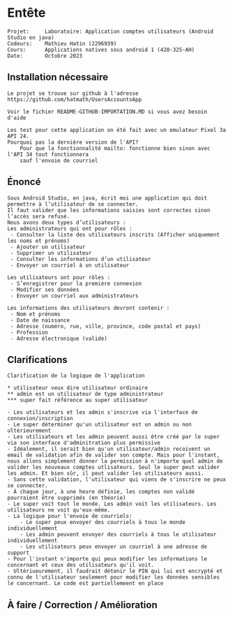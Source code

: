 # Entête
   
    Projet: 	Laboratoire: Application comptes utilisateurs (Android Studio en java)
    Codeurs:	Mathieu Hatin (2296939)
    Cours: 		Applications natives sous android 1 (420-325-AH)
	Date:		Octobre 2023

## Installation nécessaire

    Le projet se trouve sur github à l'adresse
    https://github.com/hatmath/UsersAccountsApp

    Voir le fichier README-GITHUB-IMPORTATION.MD si vous avez besoin d'aide

    Les test pour cette application on été fait avec un emulateur Pixel 3a API 24.
    Pourquoi pas la dernière version de l'API?
        Pour que la fonctionnalité mailto: fonctionne bien sinon avec l'API 34 tout fonctionnera 
        sauf l'envoie de courriel

## Énoncé

	Sous Android Studio, en java, écrit moi une application qui doit permettre à l’utilisateur de se connecter.
	Il faut valider que les informations saisies sont correctes sinon l’accès sera refusé.
	Nous avons deux types d’utilisateurs :
	Les administrateurs qui ont pour rôles :
	 - Consulter la liste des utilisateurs inscrits (Afficher uniquement les noms et prénoms)
	 - Ajouter un utilisateur
	 - Supprimer un utilisateur
	 - Consulter les informations d’un utilisateur
	 - Envoyer un courriel à un utilisateur
	 
	Les utilisateurs ont pour rôles :
	 - S’enregistrer pour la première connexion
	 - Modifier ses données
	 - Envoyer un courriel aux administrateurs

	Les informations des utilisateurs devront contenir :
	 - Nom et prénoms
	 - Date de naissance
	 - Adresse (numéro, rue, ville, province, code postal et pays)
	 - Profession
	 - Adresse électronique (valide)
	 
## Clarifications

	Clarification de la logique de l'application

	* utilisateur veux dire utilisateur ordinaire
	** admin est un utilisateur de type administrateur
	*** super fait référence au super utilisateur 
	
	- Les utilisateurs et les admin s'inscrive via l'interface de connexion/inscription
	- Le super déterminer qu'un utilisateur est un admin ou non ultérieurement
	- Les utilisateurs et les admin peuvent aussi être créé par le super via son interface d'adminitration plus permissive
	- Idéalement, il serait bien qu'un utilisateur/admin recoivent un email de validation afin de valider son compte. Mais pour l'instant, nous allons simplement donner la permission à n'importe quel admin de valider les nouveaux comptes utlisateurs. Seul le super peut valider les admin. Et bien sûr, il peut valider les utilisateurs aussi.
	- Sans cette validation, l'utilisateur qui viens de s'inscrire ne peux se connecter.
	- À chaque jour, à une heure définie, les comptes non validé pourraient être supprimés (en théorie)
	- Le super voit tout le monde. Les admin voit les utilisateurs. Les utilisateurs ne voit qu'eux-même.
	- La logique pour l'envoie de courriels:
		- Le super peux envoyer des courriels à tous le monde individuellement
		- Les admin peuvent envoyer des courriels à tous le utilisateur individuellement
		- Les utilisateurs peux envoyer un courriel à une adresse de support 		
	- Pour l'instant n'importe qui peux modifier les informations le concernant et ceux des utilisateurs qu'il voit.  
	- Ultériueurement, il faudrait détenir le PIN qui lui est encrypté et connu de l'utilisateur seulement pour modifier les données sensibles le concernant. Le code est partiellemeent en place

## À faire / Correction / Amélioration
